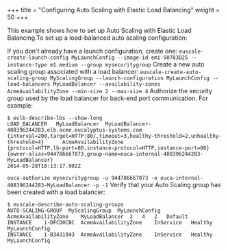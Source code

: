+++
title = "Configuring Auto Scaling with Elastic Load Balancing"
weight = 50
+++

This example shows how to set up Auto Scaling with Elastic Load Balancing.To set up a load-balanced auto scaling configuration: 

If you don't already have a launch configuration, create one: `euscale-create-launch-config MyLaunchConfig --image-id emi-50783D25 --instance-type m1.medium --group mysecuritygroup` Create a new auto scaling group associated with a load balancer: `euscale-create-auto-scaling-group MyScalingGroup --launch-configuration MyLaunchConfig --load-balancers MyLoadBalancer --availability-zones AcmeAvailabilityZone --min-size 2 --max-size 4` Authorize the security group used by the load balancer for back-end port communication. For example: 

    $ eulb-describe-lbs --show-long
    LOAD_BALANCER	MyLoadBalancer	MyLoadBalancer-408396244283.elb.acme.eucalyptus-systems.com			
    {interval=200,target=HTTP:80/,timeout=3,healthy-threshold=2,unhealthy-threshold=4}		AcmeAvailabilityZone		
    {protocol=HTTP,lb-port=80,instance-protocol=HTTP,instance-port=80}					
    {owner-alias=944786667073,group-name=euca-internal-408396244283-MyLoadBalancer}		
    2014-05-28T18:13:17.902Z

`euca-authorize mysecuritygroup -u 944786667073 -o euca-internal-408396244283-MyLoadBalancer -p -1` Verify that your Auto Scaling group has been created with a load balancer: 

    $ euscale-describe-auto-scaling-groups
    AUTO-SCALING-GROUP	MyScalingGroup	MyLaunchConfig	AcmeAvailabilityZone	MyLoadBalancer	2	4	2	Default
    INSTANCE	i-DFCD0CBC	AcmeAvailabilityZone	InService	Healthy	MyLaunchConfig
    INSTANCE	i-B3431043	AcmeAvailabilityZone	InService	Healthy	MyLaunchConfig

